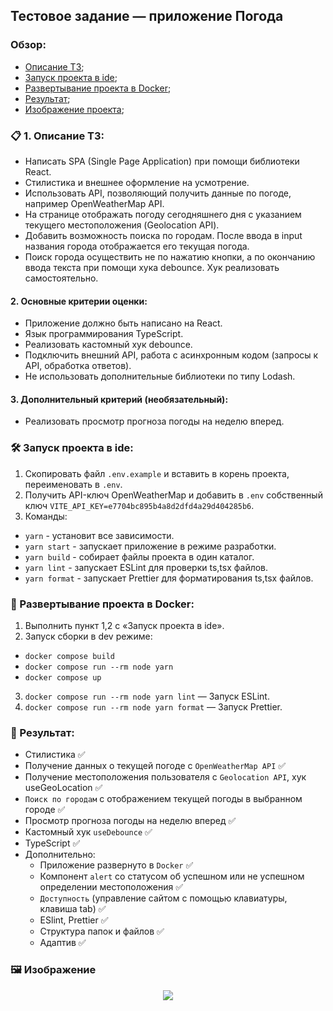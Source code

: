 ## Тестовое задание — приложение Погода

### Обзор:
+ [Описание ТЗ](#descr-task);
+ [Запуск проекта в ide](#start);
+ [Развертывание проекта в Docker](#docker);
+ [Результат](#result);
+ [Изображение проекта](#image);

### <a name="descr-task"></a> 📋 1. Описание ТЗ:
 + Написать SPA (Single Page Application) при помощи библиотеки React.
 + Стилистика и внешнее оформление на усмотрение.
 + Использовать API, позволяющий получить данные по погоде, например OpenWeatherMap API.
 + На странице отображать погоду сегодняшнего дня с указанием текущего местоположения (Geolocation API).
 + Добавить возможность поиска по городам. После ввода в input названия города отображается его текущая погода.
 + Поиск города осуществить не по нажатию кнопки, а по окончанию ввода текста при помощи хука debounce. Хук реализовать самостоятельно.

 #### 2. Основные критерии оценки:
  + Приложение должно быть написано на React.
  +	Язык программирования TypeScript.
  + Реализовать кастомный хук debounce.
  + Подключить внешний API, работа с асинхронным кодом (запросы к API, обработка ответов).
  + Не использовать дополнительные библиотеки по типу Lodash.

#### 3. Дополнительный критерий (необязательный):
  + Реализовать просмотр прогноза погоды на неделю вперед.


### <a name="start"></a> 🛠️ Запуск проекта в ide:

1. Скопировать файл `.env.example` и вставить в корень проекта, переименовать в `.env`.
2. Получить API-ключ OpenWeatherMap и добавить в `.env` собственный ключ `VITE_API_KEY=e7704bc895b4a8d2dfd4a29d404285b6`.
3. Команды:
  + `yarn` - установит все зависимости.
  + `yarn start` - запускает приложение в режиме разработки.
  + `yarn build` - собирает файлы проекта в один каталог.
  + `yarn lint` - запускает ESLint для проверки ts,tsx файлов.
  + `yarn format` - запускает Prettier для форматирования ts,tsx файлов.

### <a name="docker"></a> 🐳 Развертывание проекта в Docker:

1. Выполнить пункт 1,2 с «Запуск проекта в ide».
2. Запуск сборки в dev режиме:
  + `docker compose build`
  + `docker compose run --rm node yarn`
  + `docker compose up`
3. `docker compose run --rm node yarn lint` — Запуск ESLint.
4. `docker compose run --rm node yarn format` — Запуск Prettier.

### <a name="result"></a> 🎉 Результат:
  + Стилистика ✅
  + Получение данных о текущей погоде с `OpenWeatherMap API` ✅
  + Получение местоположения пользователя с `Geolocation API`, хук useGeoLocation ✅
  + `Поиск по городам` с отображением текущей погоды в выбранном городе ✅
  + Просмотр прогноза погоды на неделю вперед ✅
  + Кастомный хук `useDebounce` ✅
  + TypeScript ✅
  + Дополнительно:
    + Приложение развернуто в `Docker` ✅
    + Компонент `alert` со статусом об успешном или не успешном определении местоположения ✅
    + `Доступность` (управление сайтом с помощью клавиатуры, клавиша tab) ✅
    + ESlint, Prettier ✅
    + Структура папок и файлов ✅
    + Адаптив ✅


### <a name="image"></a> 🖼️ Изображение
<p align="center">
  <img src="https://github.com/AlexDyatlov/To-Do-List/blob/main/public/interface.png">
</p>